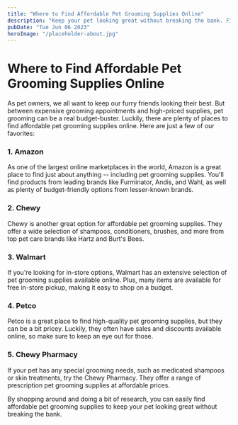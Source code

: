 ```yaml
---
title: "Where to Find Affordable Pet Grooming Supplies Online"
description: "Keep your pet looking great without breaking the bank. Find out where to get affordable pet grooming supplies online with our helpful guide."
pubDate: "Tue Jun 06 2023"
heroImage: "/placeholder-about.jpg"
---
```


# Where to Find Affordable Pet Grooming Supplies Online

As pet owners, we all want to keep our furry friends looking their best. But between expensive grooming appointments and high-priced supplies, pet grooming can be a real budget-buster. Luckily, there are plenty of places to find affordable pet grooming supplies online. Here are just a few of our favorites:

### 1. Amazon

As one of the largest online marketplaces in the world, Amazon is a great place to find just about anything -- including pet grooming supplies. You&#39;ll find products from leading brands like Furminator, Andis, and Wahl, as well as plenty of budget-friendly options from lesser-known brands.

### 2. Chewy

Chewy is another great option for affordable pet grooming supplies. They offer a wide selection of shampoos, conditioners, brushes, and more from top pet care brands like Hartz and Burt&#39;s Bees.

### 3. Walmart

If you&#39;re looking for in-store options, Walmart has an extensive selection of pet grooming supplies available online. Plus, many items are available for free in-store pickup, making it easy to shop on a budget.

### 4. Petco

Petco is a great place to find high-quality pet grooming supplies, but they can be a bit pricey. Luckily, they often have sales and discounts available online, so make sure to keep an eye out for those.

### 5. Chewy Pharmacy

If your pet has any special grooming needs, such as medicated shampoos or skin treatments, try the Chewy Pharmacy. They offer a range of prescription pet grooming supplies at affordable prices.

By shopping around and doing a bit of research, you can easily find affordable pet grooming supplies to keep your pet looking great without breaking the bank.